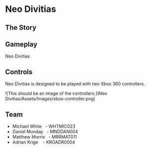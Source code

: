 # Neo Divitias

## The Story


## Gameplay
Neo Divitias 

## Controls
Neo Divitias is designed to be played with two Xbox 360 controllers.

![This should be an image of the controllers.](Neo Divitias/Assets/Images/xbox-controller.png)

## Team

* Michael White     &nbsp;        - WHTMIC023
* Daniel Munday     &nbsp;        - MNDDAN004
* Matthew Morris    &nbsp;        - MRRMAT011
* Adrian Krige      &nbsp;&nbsp;  - KRGADR0004
